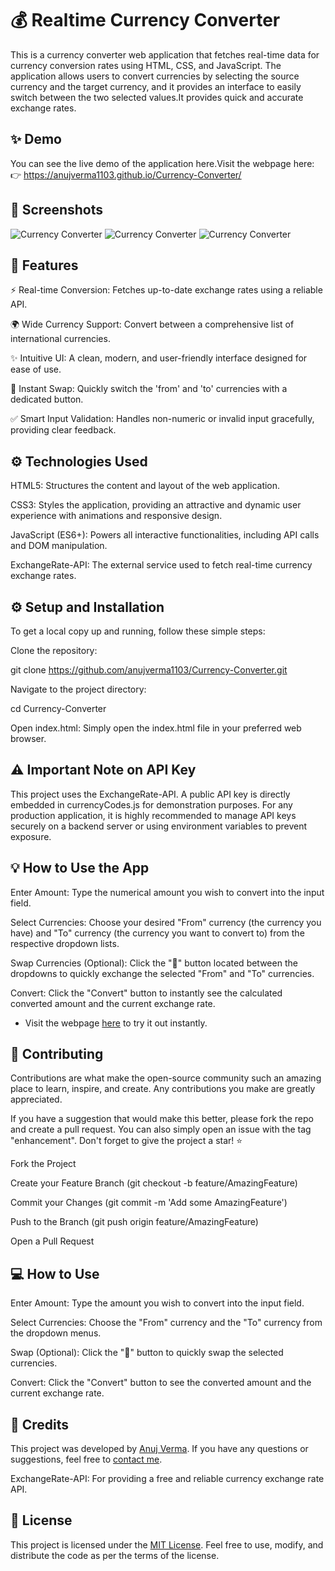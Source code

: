 # 💰 Realtime Currency Converter

This is a currency converter web application that fetches real-time data for currency conversion rates using HTML, CSS, and JavaScript. The application allows users to convert currencies by selecting the source currency and the target currency, and it provides an interface to easily switch between the two selected values.It provides quick and accurate exchange rates.

## ✨ Demo
You can see the live demo of the application here.Visit the webpage here:
👉  https://anujverma1103.github.io/Currency-Converter/

## 📸 Screenshots

![Currency Converter](https://i.postimg.cc/ZRV7RR8n/Currency-Converter-1.png)
![Currency Converter](https://i.postimg.cc/d3f52xSK/Currency-Converter-2.png)
![Currency Converter](https://i.postimg.cc/nLx0G7TM/Currency-Converter-3.png)

## 🚀 Features

⚡ Real-time Conversion: Fetches up-to-date exchange rates using a reliable API.

🌍 Wide Currency Support: Convert between a comprehensive list of international currencies.

✨ Intuitive UI: A clean, modern, and user-friendly interface designed for ease of use.

🔄 Instant Swap: Quickly switch the 'from' and 'to' currencies with a dedicated button.

✅ Smart Input Validation: Handles non-numeric or invalid input gracefully, providing clear feedback.

## ⚙️ Technologies Used

HTML5: Structures the content and layout of the web application.

CSS3: Styles the application, providing an attractive and dynamic user experience with animations and responsive design.

JavaScript (ES6+): Powers all interactive functionalities, including API calls and DOM manipulation.

ExchangeRate-API: The external service used to fetch real-time currency exchange rates.

## ⚙ Setup and Installation

To get a local copy up and running, follow these simple steps:

Clone the repository:

git clone https://github.com/anujverma1103/Currency-Converter.git

Navigate to the project directory:

cd Currency-Converter

Open index.html:
Simply open the index.html file in your preferred web browser.

## ⚠️ Important Note on API Key

This project uses the ExchangeRate-API. A public API key is directly embedded in currencyCodes.js for demonstration purposes. For any production application, it is highly recommended to manage API keys securely on a backend server or using environment variables to prevent exposure.

## 💡 How to Use the App

Enter Amount: Type the numerical amount you wish to convert into the input field.

Select Currencies: Choose your desired "From" currency (the currency you have) and "To" currency (the currency you want to convert to) from the respective dropdown lists.

Swap Currencies (Optional): Click the "🔁" button located between the dropdowns to quickly exchange the selected "From" and "To" currencies.

Convert: Click the "Convert" button to instantly see the calculated converted amount and the current exchange rate.

- Visit the webpage [here]( https://anujverma1103.github.io/Currency-Converter/ "Currency Converter") to try it out instantly.

## 🤝 Contributing

Contributions are what make the open-source community such an amazing place to learn, inspire, and create. Any contributions you make are greatly appreciated.

If you have a suggestion that would make this better, please fork the repo and create a pull request. You can also simply open an issue with the tag "enhancement".
Don't forget to give the project a star! ⭐

Fork the Project

Create your Feature Branch (git checkout -b feature/AmazingFeature)

Commit your Changes (git commit -m 'Add some AmazingFeature')

Push to the Branch (git push origin feature/AmazingFeature)

Open a Pull Request

## 💻 How to Use
Enter Amount: Type the amount you wish to convert into the input field.

Select Currencies: Choose the "From" currency and the "To" currency from the dropdown menus.

Swap (Optional): Click the "🔁" button to quickly swap the selected currencies.

Convert: Click the "Convert" button to see the converted amount and the current exchange rate.

## 🙏 Credits

This project was developed by [Anuj Verma](https://github.com/anujverma1103 "GitHub Profile"). If you have any questions or suggestions, feel free to [contact me](https://instagram.com/__anuj.verma_ "Instagram Profile").

ExchangeRate-API: For providing a free and reliable currency exchange rate API.

## 📄 License

This project is licensed under the [MIT License](LICENSE.txt). Feel free to use, modify, and distribute the code as per the terms of the license.
